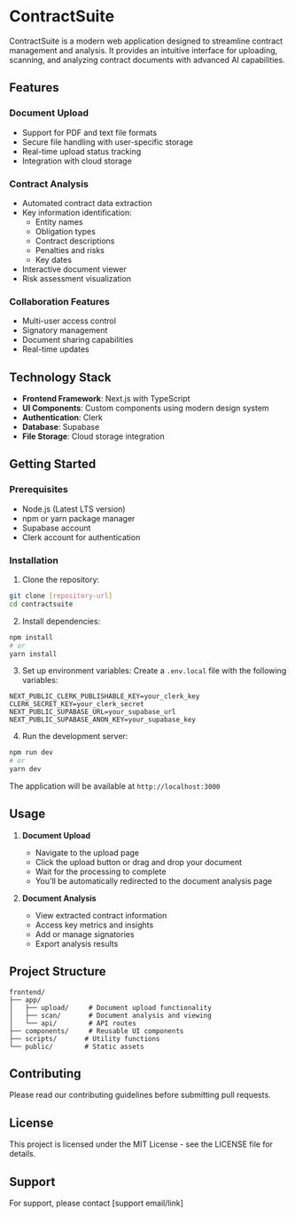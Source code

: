 # ContractSuite

ContractSuite is a modern web application designed to streamline contract management and analysis. It provides an intuitive interface for uploading, scanning, and analyzing contract documents with advanced AI capabilities.

## Features

### Document Upload
- Support for PDF and text file formats
- Secure file handling with user-specific storage
- Real-time upload status tracking
- Integration with cloud storage

### Contract Analysis
- Automated contract data extraction
- Key information identification:
  - Entity names
  - Obligation types
  - Contract descriptions
  - Penalties and risks
  - Key dates
- Interactive document viewer
- Risk assessment visualization

### Collaboration Features
- Multi-user access control
- Signatory management
- Document sharing capabilities
- Real-time updates

## Technology Stack

- **Frontend Framework**: Next.js with TypeScript
- **UI Components**: Custom components using modern design system
- **Authentication**: Clerk
- **Database**: Supabase
- **File Storage**: Cloud storage integration

## Getting Started

### Prerequisites

- Node.js (Latest LTS version)
- npm or yarn package manager
- Supabase account
- Clerk account for authentication

### Installation

1. Clone the repository:
```bash
git clone [repository-url]
cd contractsuite
```

2. Install dependencies:
```bash
npm install
# or
yarn install
```

3. Set up environment variables:
Create a `.env.local` file with the following variables:
```env
NEXT_PUBLIC_CLERK_PUBLISHABLE_KEY=your_clerk_key
CLERK_SECRET_KEY=your_clerk_secret
NEXT_PUBLIC_SUPABASE_URL=your_supabase_url
NEXT_PUBLIC_SUPABASE_ANON_KEY=your_supabase_key
```

4. Run the development server:
```bash
npm run dev
# or
yarn dev
```

The application will be available at `http://localhost:3000`

## Usage

1. **Document Upload**
   - Navigate to the upload page
   - Click the upload button or drag and drop your document
   - Wait for the processing to complete
   - You'll be automatically redirected to the document analysis page

2. **Document Analysis**
   - View extracted contract information
   - Access key metrics and insights
   - Add or manage signatories
   - Export analysis results

## Project Structure

```
frontend/
├── app/
│   ├── upload/     # Document upload functionality
│   ├── scan/       # Document analysis and viewing
│   └── api/        # API routes
├── components/     # Reusable UI components
├── scripts/       # Utility functions
└── public/        # Static assets
```

## Contributing

Please read our contributing guidelines before submitting pull requests.

## License

This project is licensed under the MIT License - see the LICENSE file for details.

## Support

For support, please contact [support email/link]
